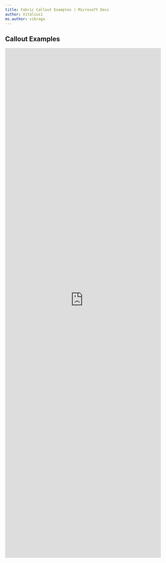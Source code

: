 ```yaml
---
title: Fabric Callout Examples | Microsoft Docs
author: Vitalius1
ms.author: vibraga
---
```


## Callout Examples

<iframe 
    title='Callout Examples'
    src='https://fabricweb.z5.web.core.windows.net/pr-deploy-site/refs/heads/master/fabric-website-resources/dist/index.html#/examples/callout?docsExample=true'
    frameborder='no'
    height='1650'
    style='width: 100%;'
>